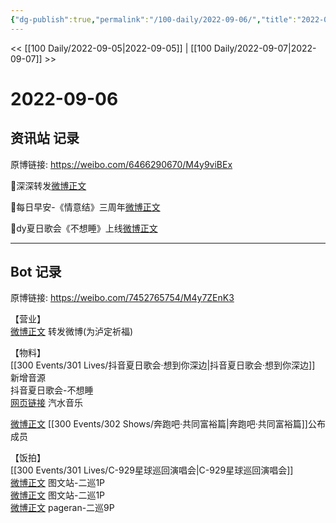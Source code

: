 ```yaml
---
{"dg-publish":true,"permalink":"/100-daily/2022-09-06/","title":"2022-09-06"}
---
```



<< [[100 Daily/2022-09-05\|2022-09-05]] | [[100 Daily/2022-09-07\|2022-09-07]] >>

# 2022-09-06

## 资讯站 记录

原博链接: https://weibo.com/6466290670/M4y9viBEx

🌟深深转发[微博正文](https://weibo.com/detail/4810701425872875)

🌟每日早安-《情意结》三周年[微博正文](https://weibo.com/detail/4810627040674936)

🌟dy夏日歌会《不想睡》上线[微博正文](https://weibo.com/detail/4810653883960484)

---
## Bot 记录

原博链接: https://weibo.com/7452765754/M4y7ZEnK3

【营业】  
[微博正文](https://m.weibo.cn/1736988591/4810694371577859) 转发微博(为泸定祈福)

【物料】  
[[300 Events/301 Lives/抖音夏日歌会·想到你深边\|抖音夏日歌会·想到你深边]] 新增音源  
抖音夏日歌会-不想睡  
[网页链接](https://weibo.cn/sinaurl?u=https%3A%2F%2Fqishui.douyin.com%2Fs%2F68KJkDt%2F) 汽水音乐

[微博正文](https://m.weibo.cn/1878335471/4810714570819645) [[300 Events/302 Shows/奔跑吧·共同富裕篇\|奔跑吧·共同富裕篇]]公布成员

【饭拍】  
[[300 Events/301 Lives/C-929星球巡回演唱会\|C-929星球巡回演唱会]]  
[微博正文](https://m.weibo.cn/6987697229/4810640244346225) 图文站-二巡1P  
[微博正文](https://m.weibo.cn/6987697229/4810451617841265) 图文站-二巡1P  
[微博正文](https://m.weibo.cn/7633014126/4810742191358318) pageran-二巡9P
